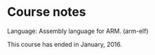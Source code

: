 # Course notes

Language: Assembly language for ARM. (arm-elf)

This course has ended in January, 2016.

